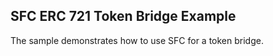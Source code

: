 SFC ERC 721 Token Bridge Example
----------------
The sample demonstrates how to use SFC for a token bridge.

